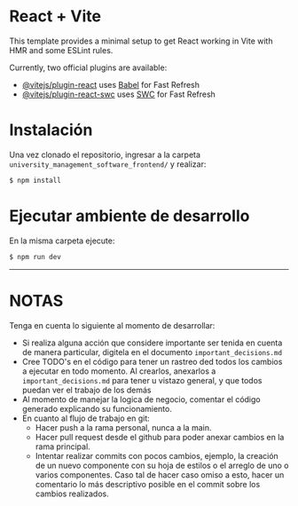 # React + Vite

This template provides a minimal setup to get React working in Vite with HMR and some ESLint rules.

Currently, two official plugins are available:

- [@vitejs/plugin-react](https://github.com/vitejs/vite-plugin-react/blob/main/packages/plugin-react/README.md) uses [Babel](https://babeljs.io/) for Fast Refresh
- [@vitejs/plugin-react-swc](https://github.com/vitejs/vite-plugin-react-swc) uses [SWC](https://swc.rs/) for Fast Refresh

# Instalación
Una vez clonado el repositorio, ingresar a la carpeta `university_management_software_frontend/` y realizar:
```bash
$ npm install 
```
# Ejecutar ambiente de desarrollo
En la misma carpeta ejecute:
```bash
$ npm run dev 
```
<hr/>

# NOTAS
Tenga en cuenta lo siguiente al momento de desarrollar:
- Si realiza alguna acción que considere importante ser tenida en cuenta de manera particular, digitela en el documento `important_decisions.md`
- Cree TODO's en el código para tener un rastreo ded todos los cambios a ejecutar en todo momento. Al crearlos, anexarlos a `important_decisions.md` para tener u vistazo general, y que todos puedan ver el trabajo de los demás
- Al momento de manejar la logica de negocio, comentar el código generado explicando su funcionamiento.
- En cuanto al flujo de trabajo en git:
    - Hacer push a la rama personal, nunca a la main.
    - Hacer pull request desde el github para poder anexar cambios en la rama principal.
    - Intentar realizar commits con pocos cambios, ejemplo, la creación de un nuevo componente con su hoja de estilos o el arreglo de uno o varios componentes. Caso tal de hacer caso omiso a esto, hacer un comentario lo más descriptivo posible en el commit sobre los cambios realizados.